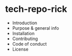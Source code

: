 # tech-repo-rick

* Introduction
* Purpose & general info
* Installation
* Contributing
* Code of conduct
* License
